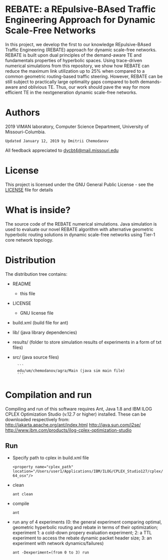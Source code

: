 REBATE: a REpulsive-BAsed Traffic Engineering
Approach for Dynamic Scale-Free Networks  
=================
In this project, we develop the first to our knowledge REpulsive-BAsed Traffic Engineering (REBATE) approach for dynamic scale-free networks. REBATE is built upon dual principles of the demand-aware TE and fundamentals properties of hyperbolic spaces. Using trace-driven numerical simulations from this repository, we show how REBATE can reduce the maximum link utilization up to 25% when compared to a common geometric routing-based traffic steering. However, REBATE can be still subject to practically large optimality gaps compared to both demands-aware and oblivious TE. Thus, our work should pave the way for more efficient TE in the nextgeneration
dynamic scale-free networks.

Authors
=================
2019 VIMAN laboratory, Computer Science Department, University of Missouri-Columbia.

```
Updated January 12, 2019 by Dmitrii Chemodanov
```

All feedback appreciated to dycbt4@mail.missouri.edu 

License
=================
This project is licensed under the GNU General Public License - see the [LICENSE](LICENSE) file for details


What is inside?
================
The source code of the REBATE numerical simulations. Java simulation is used to evaluate our novel REBATE algorithm with alternative geometric hyperbolic routing solutions in dynamic scale-free networks using Tier-1 core network topology.

Distribution
================
The distribution tree contains: 

* README

	- this file
    
* LICENSE

	- GNU license file

* build.xml (build file for ant)    
    
* lib/      (java library dependencies)
    
* results/   (folder to store simulation results of experiments in a form of txt files)
    
* src/      (java source files)
        
        ```
        edu/um/chemodanov/agra/Main (java sim main file)
        ```
        

Compilation and run
============
Compiling and run of this software requires Ant, Java 1.8 and IBM ILOG CPLEX Optimization Studio (v.12.7 or higher) installed. These can be downloaded respectively from:  
http://jakarta.apache.org/ant/index.html 
http://java.sun.com/j2se/
http://www.ibm.com/products/ilog-cplex-optimization-studio

## Run
* Specify path to cplex in build.xml file

    ```
    <property name="cplex_path" location="/Users/user1/Applications/IBM/ILOG/CPLEX_Studio127/cplex/bin/x86-64_osx"/> 
    ```

* clean

    ```
    ant clean 
    ```
    
* compile

    ```
    ant
    ```

* run any of 4 experiments (0: the general experiment comparing optimal, geometric hyperbolic routing and rebate in terms of their optimization; experiment 1: a cold-down propery evaluation experiment; 2: a TTL experiment to access the rebate dynamic packet header size; 3: an experiment with network dynamics/failures)
    
    ```
    ant -Dexperiment=(from 0 to 3) run 
    
    ```